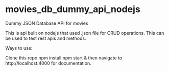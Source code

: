 # movies_db_dummy_api_nodejs
Dummy JSON Database API for movies

This is api built on nodejs that used .json file for CRUD operations. This can be used to test rest apis and methods.

Ways to use:

Clone this repo
npm install
npm start 
& then navigate to http://localhost:4000 for documentation.
